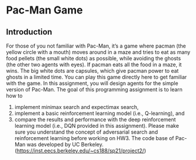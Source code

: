 # Pac-Man Game
## Introduction
 For those of you not familiar with Pac-Man, it’s a game where pacman (the yellow circle
 with a mouth) moves around in a maze and tries to eat as many food pellets (the small
 white dots) as possible, while avoiding the ghosts (the other two agents with eyes). If
 pacman eats all the food in a maze, it wins. The big white dots are capsules, which give
 pacman power to eat ghosts in a limited time. You can play this game directly here to get
 familiar with the game.
 In this assignment, you will design agents for the simple version of Pac-Man. The goal of
 this programming assignment is to learn how to  
 1) implement minimax search and
 expectimax search,
2) implement a basic reinforcement learning model (i.e.,
 Q-learning), and
3) compare the results and performance with the deep reinforcement
 learning model (i.e., DQN provided in this assignment). Please make sure you
 understand the concept of adversarial search and reinforcement learning before working
 on HW3.
 The code base of Pac-Man was developed by UC Berkeley.
 (https://inst.eecs.berkeley.edu/~cs188/sp21/project2/)
